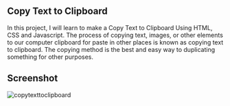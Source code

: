 ## Copy Text to Clipboard

In this project, I will learn to make a Copy Text to Clipboard Using HTML, CSS and Javascript. The process of copying text, images, or other elements to our computer clipboard for
paste in other places is known as copying text to clipboard. The copying method is the best and easy way to duplicating something for other purposes.

## Screenshot

![copytexttoclipboard](https://user-images.githubusercontent.com/67471717/126039283-359d8345-785b-48e6-8363-fb0317c93190.PNG)
